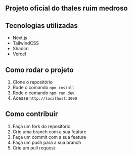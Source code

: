 ## Projeto oficial do thales ruim medroso

## Tecnologias utilizadas

- Next.js
- TailwindCSS
- Shadcn
- Vercel

## Como rodar o projeto

1. Clone o repositório
2. Rode o comando `npm install`
3. Rode o comando `npm run dev`
4. Acesse `http://localhost:3000`

## Como contribuir

1. Faça um fork do repositório
2. Crie uma branch com a sua feature
3. Faça um commit com a sua feature
4. Faça um push para a sua branch
5. Crie um pull request
